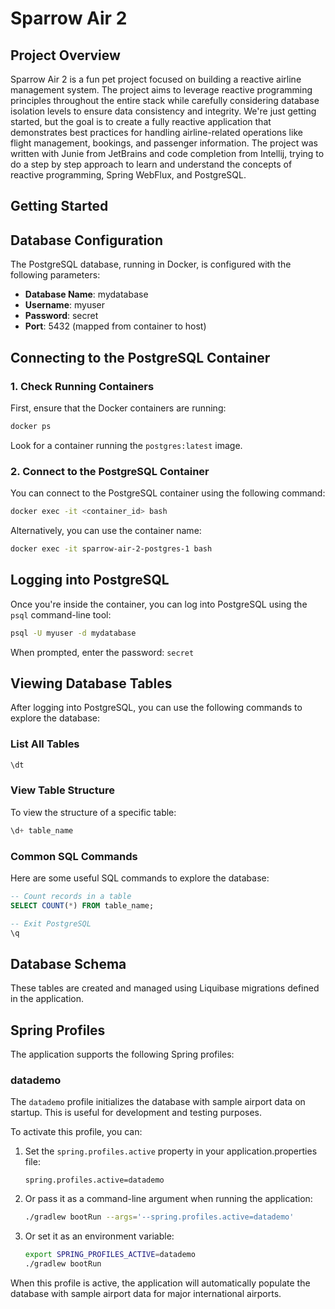 # Sparrow Air 2

## Project Overview

Sparrow Air 2 is a fun pet project focused on building a reactive airline management system.
The project aims to leverage reactive programming principles throughout the entire stack while carefully considering database isolation levels to ensure data consistency and integrity. We're just getting started, but the goal is to create a fully reactive application that demonstrates best practices for handling airline-related operations like flight management, bookings, and passenger information.
The project was written with Junie from JetBrains and code completion from Intellij, trying to do a step by step approach to learn and understand the concepts of reactive programming, Spring WebFlux, and PostgreSQL.

## Getting Started

## Database Configuration

The PostgreSQL database, running in Docker, is configured with the following parameters:

- **Database Name**: mydatabase
- **Username**: myuser
- **Password**: secret
- **Port**: 5432 (mapped from container to host)

## Connecting to the PostgreSQL Container

### 1. Check Running Containers

First, ensure that the Docker containers are running:

```bash
docker ps
```

Look for a container running the `postgres:latest` image.

### 2. Connect to the PostgreSQL Container

You can connect to the PostgreSQL container using the following command:

```bash
docker exec -it <container_id> bash
```

Alternatively, you can use the container name:

```bash
docker exec -it sparrow-air-2-postgres-1 bash
```

## Logging into PostgreSQL

Once you're inside the container, you can log into PostgreSQL using the `psql` command-line tool:

```bash
psql -U myuser -d mydatabase
```

When prompted, enter the password: `secret`

## Viewing Database Tables

After logging into PostgreSQL, you can use the following commands to explore the database:

### List All Tables

```sql
\dt
```

### View Table Structure

To view the structure of a specific table:

```sql
\d+ table_name
```


### Common SQL Commands

Here are some useful SQL commands to explore the database:

```sql
-- Count records in a table
SELECT COUNT(*) FROM table_name;

-- Exit PostgreSQL
\q
```


## Database Schema

These tables are created and managed using Liquibase migrations defined in the application.

## Spring Profiles

The application supports the following Spring profiles:

### datademo

The `datademo` profile initializes the database with sample airport data on startup. This is useful for development and testing purposes.

To activate this profile, you can:

1. Set the `spring.profiles.active` property in your application.properties file:
   ```
   spring.profiles.active=datademo
   ```

2. Or pass it as a command-line argument when running the application:
   ```bash
   ./gradlew bootRun --args='--spring.profiles.active=datademo'
   ```

3. Or set it as an environment variable:
   ```bash
   export SPRING_PROFILES_ACTIVE=datademo
   ./gradlew bootRun
   ```

When this profile is active, the application will automatically populate the database with sample airport data for major international airports.
